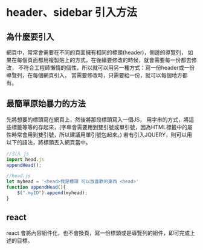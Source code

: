 # header、sidebar 引入方法

## 為什麼要引入
網頁中，常常會需要在不同的頁面擁有相同的標頭(header)，側邊的導覽列，
如果在每個頁面都用複製貼上的方式，在後續要修改的時候，就會需要每一份都去修改，
不符合工程師懶惰的個性，所以就可以用另一種方式：寫一份header或一份導覽列，在每個網頁引入，
當需要修改時，只需要給一份，就可以每個地方都有。

## 最簡單原始暴力的方法
先將想要的標頭寫在網頁上，然後將那段標頭寫入一個JS，
用字串的方式，將這些標籤等等的存起來，(字串會需要用到雙引號或單引號，因為HTML標籤中的屬性時常會用到雙引號，所以建議用單引號包起來。)
若有引入JQUERY，則可以用以下的語法，將標頭丟入網頁當中。

```js
//引入 js 
import head.js
appendHead();
```
```js
//head.js
let myhead = '<head>我是標頭 可以放喜歡的東西 <head>'
function appendHead(){
    $(".myID").append(myhead);
}
```
## react
react 會將內容組件化，也不會換頁，寫一份標頭或是導覽列的組件，即可完成上述的目標。